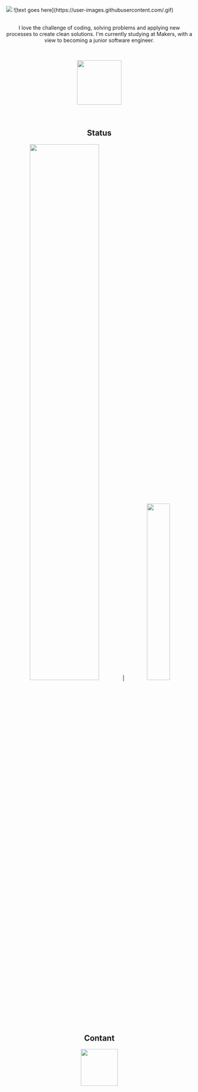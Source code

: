 <img src="https://user-images.githubusercontent.com/71974361/110016201-ad00d000-7d1c-11eb-93e4-c970d5ab2472.jpg"> 
![text goes here](https://user-images.githubusercontent.com/.gif)
<br />
<br />
<p align="center">I love the challenge of coding, solving problems and applying new processes to create clean solutions. I'm currently studying at Makers, with a view to becoming a junior software engineer.</ p> 
<br />  
<br />
<h2 align="center"> <a href="https://github.com/Ben-glitch-cloud/CV"><img width=120px src="https://user-images.githubusercontent.com/71974361/110035819-0a544b80-7d34-11eb-904a-2148ba8654d3.jpg"></a></h2>
<br /> 
 
 <h2 align="center">Status</h2>

<p align="center"><img width=61% src="https://github-readme-stats.vercel.app/api?username=Ben-glitch-cloud&show_icons=true&theme=tokyonight"> | <img width=35% src="https://github-readme-stats.vercel.app/api/top-langs/?username=Ben-glitch-cloud&langs_count=5&theme=tokyonight"></p>

 <h2 align="center"> Contant </h2> 
 
<p align="center"><a href="https://www.linkedin.com/in/benedictlawrence/"><img src="https://user-images.githubusercontent.com/71974361/109997928-a2d4d680-7d08-11eb-982c-15ca09a5776d.png" width=100px></p>

